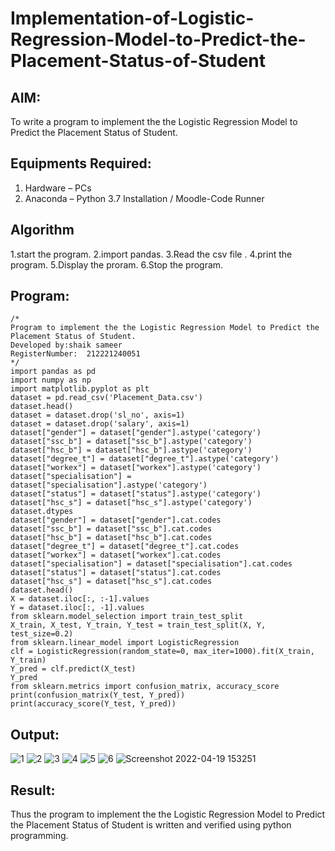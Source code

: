 # Implementation-of-Logistic-Regression-Model-to-Predict-the-Placement-Status-of-Student

## AIM:
To write a program to implement the the Logistic Regression Model to Predict the Placement Status of Student.

## Equipments Required:
1. Hardware – PCs
2. Anaconda – Python 3.7 Installation / Moodle-Code Runner

## Algorithm
1.start the program.
2.import pandas.
3.Read the csv file .
4.print the program.
5.Display the proram.
6.Stop the program. 

## Program:
```
/*
Program to implement the the Logistic Regression Model to Predict the Placement Status of Student.
Developed by:shaik sameer 
RegisterNumber:  212221240051
*/
import pandas as pd 
import numpy as np 
import matplotlib.pyplot as plt 
dataset = pd.read_csv('Placement_Data.csv') 
dataset.head() 
dataset = dataset.drop('sl_no', axis=1) 
dataset = dataset.drop('salary', axis=1) 
dataset["gender"] = dataset["gender"].astype('category') 
dataset["ssc_b"] = dataset["ssc_b"].astype('category') 
dataset["hsc_b"] = dataset["hsc_b"].astype('category') 
dataset["degree_t"] = dataset["degree_t"].astype('category') 
dataset["workex"] = dataset["workex"].astype('category') 
dataset["specialisation"] = dataset["specialisation"].astype('category') 
dataset["status"] = dataset["status"].astype('category') 
dataset["hsc_s"] = dataset["hsc_s"].astype('category') 
dataset.dtypes 
dataset["gender"] = dataset["gender"].cat.codes 
dataset["ssc_b"] = dataset["ssc_b"].cat.codes 
dataset["hsc_b"] = dataset["hsc_b"].cat.codes 
dataset["degree_t"] = dataset["degree_t"].cat.codes 
dataset["workex"] = dataset["workex"].cat.codes 
dataset["specialisation"] = dataset["specialisation"].cat.codes 
dataset["status"] = dataset["status"].cat.codes 
dataset["hsc_s"] = dataset["hsc_s"].cat.codes 
dataset.head() 
X = dataset.iloc[:, :-1].values 
Y = dataset.iloc[:, -1].values 
from sklearn.model_selection import train_test_split 
X_train, X_test, Y_train, Y_test = train_test_split(X, Y, test_size=0.2) 
from sklearn.linear_model import LogisticRegression 
clf = LogisticRegression(random_state=0, max_iter=1000).fit(X_train, Y_train) 
Y_pred = clf.predict(X_test) 
Y_pred 
from sklearn.metrics import confusion_matrix, accuracy_score 
print(confusion_matrix(Y_test, Y_pred)) 
print(accuracy_score(Y_test, Y_pred))
```

## Output:
![1](https://user-images.githubusercontent.com/93427186/163980558-d314be17-862a-4619-a553-5cf2a4b03c16.png)
![2](https://user-images.githubusercontent.com/93427186/163980595-d3382c9c-08c9-42f7-ac6b-c3dfd91676f2.png)
![3](https://user-images.githubusercontent.com/93427186/163980627-c2b0cdd4-2f19-48f7-acd5-690fccacdab5.png)
![4](https://user-images.githubusercontent.com/93427186/163980656-17a08933-ecd0-4e4c-9910-22d9f8b67179.png)
![5](https://user-images.githubusercontent.com/93427186/163980679-514af009-a4b7-4437-83a9-e9b2fdd0c7c0.png)
![6](https://user-images.githubusercontent.com/93427186/163980721-b01edc1f-6f75-483e-b153-0e59b76408f5.png)
![Screenshot 2022-04-19 153251](https://user-images.githubusercontent.com/93427186/163980746-a068b9a0-7413-4ab2-8f6f-02e005188534.png)


## Result:
Thus the program to implement the the Logistic Regression Model to Predict the Placement Status of Student is written and verified using python programming.
